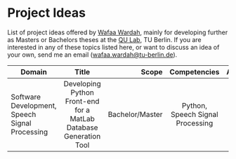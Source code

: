 # Project Ideas
List of project ideas offered by [Wafaa Wardah](https://www.tu.berlin/index.php?id=34807), mainly for developing further as Masters or Bachelors theses at the [QU Lab](https://www.tu.berlin/en/qu), TU Berlin. If you are interested in any of these topics listed here, or want to discuss an idea of your own, send me an email ([wafaa.wardah@tu-berlin.de](mailto:wafaa.wardah@tu-berlin.de)).

| Domain | Title | Scope | Competencies | Availability |
| ------------- |:-------------:| -----:|:-------------:| -----:|
| Software Development, Speech Signal Processing | Developing Python Front-end for a MatLab Database Generation Tool | Bachelor/Master | Python, Speech Signal Processing | Available |
